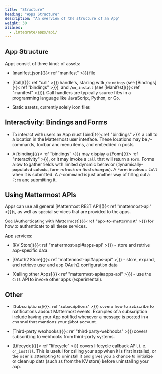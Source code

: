 ```yaml
---
title: "Structure"
heading: "Apps Structure"
description: "An overview of the structure of an App"
weight: 30
aliases:
  - /integrate/apps/api/
---
```


## App Structure

Apps consist of three kinds of assets:

- [manifest.json]({{< ref "manifest" >}}) file

- [Call]({{< ref "call" >}}) handlers, starting with `/bindings` (see
  [Bindings]({{< ref "bindings" >}})) and `/on_install` (see
  [Manifest]({{< ref "manifest" >}})). Call handlers are typically source files
  in a programming language like JavaScript, Python, or Go.

- Static assets, currently solely icon files

## Interactivity: Bindings and Forms

- To interact with users an App must [bind]({{< ref "bindings" >}}) a call to a
  location in the Mattermost user interface. These locations may be
  `/`-commands, toolbar and menu items, and embedded in posts.

- A [binding]({{< ref "bindings" >}}) may display a [Form]({{< ref
  "interactivity" >}}), or it may invoke a `Call` that will return a `Form`.
  Forms allow to gather fields with limited dynamic behavior
  (dynamically-populated selects, form refresh on field changes). A Form invokes
  a `Call` when it is submitted. A `/`-command is just another way of filling
  out a `Form` and submitting it.

## Using Mattermost APIs

Apps can use all general [Mattermost REST API]({{< ref "mattermost-api" >}})s,
as well as special services that are provided to the apps.

See [Authenticating with Mattermost]({{< ref "app-to-mattermost" >}}) for how
to authenticate to all these services.

App services:

- [KV Store]({{< ref "mattermost-api#apps-api" >}}) - store and retrive app-specific data.

- [OAuth2 Store]({{< ref "mattermost-api#apps-api" >}}) - store, expand, and retrieve user and
  app OAuth2 configuration data.

- [Calling other Apps]({{< ref "mattermost-api#apps-api" >}}) - use the `Call` API to invoke
  other apps (experimental).

## Other

- [Subscriptions]({{< ref "subscriptions" >}}) covers how to subscribe to
  notifications abdout Mattermost events. Examples of a subscription include having your App notified whenever a message is posted in a channel that mentions your @bot account.

- [Third-party webhooks]({{< ref "third-party-webhooks" >}}) covers subscribing to
  webhooks from third-party systems.

- [Lifecycle]({{< ref "lifecycle" >}}) covers lifecycle callback API, i. e.
  `on_install`. This is useful for calling your app when it is first installed, or the user is attempting to uninstall it and gives you a chance to initialize or clean up data (such as from the KV store) before uninstalling your app.
  

